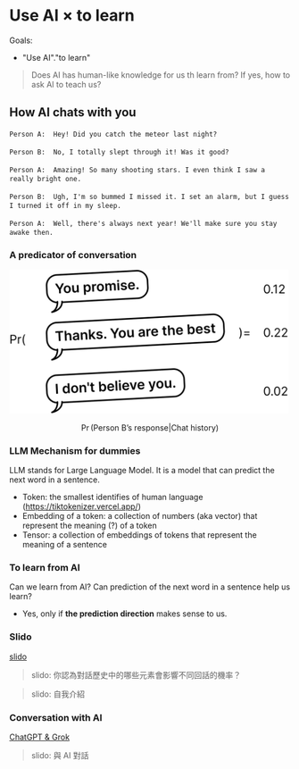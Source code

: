 # Use AI $\times$ to learn

Goals:

 - "Use AI"."to learn"

> Does AI has human-like knowledge for us th learn from?
> If yes, how to ask AI to teach us?

## How AI chats with you


```
Person A:  Hey! Did you catch the meteor last night?

Person B:  No, I totally slept through it! Was it good?

Person A:  Amazing! So many shooting stars. I even think I saw a really bright one.

Person B:  Ugh, I'm so bummed I missed it. I set an alarm, but I guess I turned it off in my sleep.

Person A:  Well, there's always next year! We'll make sure you stay awake then.
```

### A predicator of conversation

<img src="../img/conversation-predicate.png" width="500px" />


$$
\Pr(\text{Person B's response} | \text{Chat history})
$$


### LLM Mechanism for dummies
  
LLM stands for Large Language Model. It is a model that can predict the next word in a sentence.

  - Token: the smallest identifies of human language  (<https://tiktokenizer.vercel.app/>)
  - Embedding of a token: a collection of numbers (aka vector) that represent the meaning (?) of a token  
  - Tensor: a collection of embeddings of tokens that represent the meaning of a sentence  

### To learn from AI

Can we learn from AI?
Can prediction of the next word in a sentence help us learn?

  - Yes, only if **the prediction direction** makes sense to us.  

### Slido

[slido](slido.md)

> slido: 你認為對話歷史中的哪些元素會影響不同回話的機率？

> slido: 自我介紹

### Conversation with AI

[ChatGPT & Grok](share-AI-chat-link.md)

> slido: 與 AI 對話